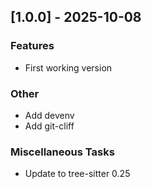 ## [1.0.0] - 2025-10-08

### Features

- First working version

### Other

- Add devenv
- Add git-cliff

### Miscellaneous Tasks

- Update to tree-sitter 0.25

